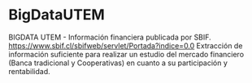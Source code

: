 # BigDataUTEM
BIGDATA UTEM - Información financiera publicada por SBIF. https://www.sbif.cl/sbifweb/servlet/Portada?indice=0.0
Extracción de información suficiente para realizar un estudio del mercado financiero (Banca tradicional y Cooperativas) en cuanto a su participación y rentabilidad.
